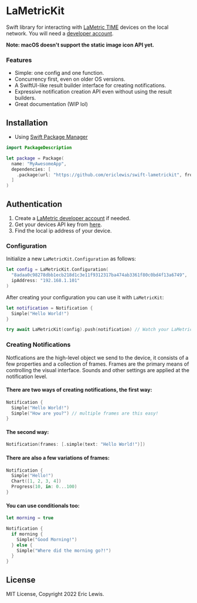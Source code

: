 # LaMetricKit

Swift library for interacting with [LaMetric TIME](https://lametric.com/en-US) devices on the local network. You will need a [developer account](https://developer.lametric.com/).

__Note: macOS doesn't support the static image icon API yet.__

### Features
- Simple: one config and one function.
- Concurrency first, even on older OS versions.
- A SwiftUI-like result builder interface for creating notifications.
- Expressive notification creation API even without using the result builders.
- Great documentation (WIP lol)

## Installation
- Using [Swift Package Manager](https://swift.org/package-manager)
```swift
import PackageDescription

let package = Package(
  name: "MyAwesomeApp",
  dependencies: [
    .package(url: "https://github.com/ericlewis/swift-lametrickit", from: "0.1.0"),
  ]
)
```

## Authentication
1. Create a [LaMetric developer account](https://developer.lametric.com/) if needed.
2. Get your devices API key from [here](https://developer.lametric.com/user/devices).
3. Find the local ip address of your device. 

### Configuration
Initialize a new `LaMetricKit.Configuration` as follows:
```swift
let config = LaMetricKit.Configuration(
  "8adaa0c98278dbb1ecb218d1c3e11f9312317ba474ab3361f80c0bd4f13a6749",
  ipAddress: "192.168.1.101"
)
```

After creating your configuration you can use it with `LaMetricKit`:
```swift
let notification = Notification {
  Simple("Hello World!")
}

try await LaMetricKit(config).push(notification) // Watch your LaMetric!
```

### Creating Notifications
Notfications are the high-level object we send to the device, it consists of a few properties 
and a collection of frames. Frames are the primary means of controlling the visual interface.
Sounds and other settings are applied at the notification level.

#### There are two ways of creating notifications, the first way:
```swift
Notification {
  Simple("Hello World!")
  Simple("How are you?") // multiple frames are this easy!
}
```
#### The second way:
```swift
Notification(frames: [.simple(text: "Hello World!")])
```
#### There are also a few variations of frames:
```swift
Notification {
  Simple("Hello!")
  Chart([1, 2, 3, 4])
  Progress(10, in: 0...100)
}
```
#### You can use conditionals too:
```swift
let morning = true

Notification {
  if morning {
    Simple("Good Morning!")
  } else {
    Simple("Where did the morning go?!")
  }
}
```
## License
MIT License, Copyright 2022 Eric Lewis.
